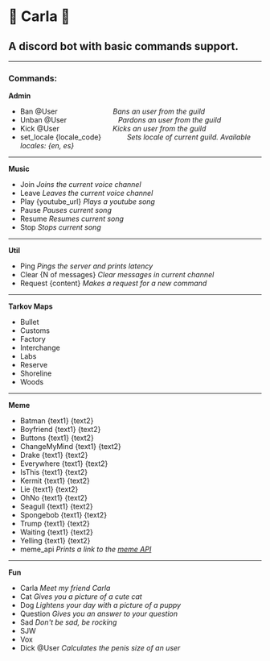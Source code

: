 #  	:speak_no_evil: Carla 	:speak_no_evil:
## A discord bot with basic commands support.

***

### Commands:

**Admin**
* Ban @User                            *Bans an user from the guild*
* Unban @User                          *Pardons an user from the guild*
* Kick @User                           *Kicks an user from the guild*
* set_locale {locale_code}             *Sets locale of current guild.  Available locales: {en, es}*
***

**Music**
* Join               *Joins the current voice channel*
* Leave              *Leaves the current voice channel*
* Play {youtube_url} *Plays a youtube song*
* Pause              *Pauses current song*
* Resume             *Resumes current song*
* Stop               *Stops current song*

***

**Util**
* Ping                  *Pings the server and prints latency*
* Clear {N of messages} *Clear messages in current channel*
* Request {content}     *Makes a request for a new command*

***

**Tarkov Maps**
* Bullet         
* Customs            
* Factory
* Interchange              
* Labs         
* Reserve
* Shoreline
* Woods

***

**Meme**
* Batman {text1} {text2}         
* Boyfriend {text1} {text2}            
* Buttons {text1} {text2}    
* ChangeMyMind {text1} {text2}    
* Drake {text1} {text2}        
* Everywhere {text1} {text2}    
* IsThis {text1} {text2}    
* Kermit {text1} {text2}    
* Lie {text1} {text2}         
* OhNo {text1} {text2}            
* Seagull {text1} {text2}    
* Spongebob {text1} {text2}    
* Trump {text1} {text2}        
* Waiting {text1} {text2}    
* Yelling {text1} {text2}    
* meme_api     *Prints a link to the [meme API](https://api.imgflip.com/popular_meme_ids)*   

***

**Fun**
* Carla        *Meet my friend Carla*
* Cat          *Gives you a picture of a cute cat*
* Dog          *Lightens your day with a picture of a puppy*
* Question     *Gives you an answer to your question*
* Sad          *Don't be sad, be rocking*        
* SJW      
* Vox          
* Dick @User   *Calculates the penis size of an user*
